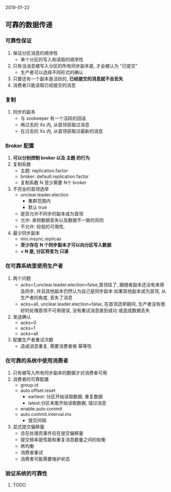 2019-01-22

## 可靠的数据传递

### 可靠性保证
1. 保证分区消息的顺序性
    - 单个分区的写入和读取的顺序性
2. 只有当消息被写入分区的所有同步副本是, 才会被认为 "已提交"
    - 生产者可以选择不同形式的确认
3. 只要还有一个副本是活跃的, **已经提交的消息就不会丢失**
4. 消费者只能读取已经提交的消息

### 复制
1. 同步的副本    
    - 与 zookeeper 有一个活跃的回话
    - 再过去的 Xs 内, 从首领获取过消息
    - 在过去的 Xs 内, 从首领获取过最新的消息
    
### Broker 配置
1. **可以分别控制 broker 以及 主题 的行为**
2. 复制系数
    - 主题: replication.factor
    - broker: default.replication.factor
    - 复制系数 N 至少需要 N个 broker
3. 不完全的首领选举
    - unclear.leader.election
        - 集群范围内
        - 默认 true
    - 是否允许不同步的副本成为首领
    - 允许: 承担数据丢失以及数据不一致的风险
    - 不允许: 较低的可用性, 
4. 最少同步副本   
    - min.insync.replicas
    - **至少存在 N 个同步副本才可以向分区写入数据**
    - **< N 是, 分区将变为 只读**

### 在可靠系统里使用生产者
1. 两个问题
    - acks=1,unclear.leader.election=false,首领挂了, 跟随者副本还没有来得及同步, 并且其他副本仍然认为自己是同步副本
    如果其他副本成为首领, 从生产者的角度, 丢失了消息
    - acks=all, unclear.leader.election=false, 在首领选举期间, 生产者没有很好的处理首领不可用错误, 没有重试消息直到成功
    或造成数据丢失
2. 发送确认
    - acks=0
    - acks=1
    - acks=all
3. 配置生产者重试次数
    - 造成消息重复, 需要消费者做 幂等性
    
### 在可靠的系统中使用消费者
1. 只有被写入所有同步副本的数据才对消费者可用
2. 消费者的可靠配置
    - group.id
    - auto.offset.reset
        - earliest: 分区开始读取数据, 重复数据
        - latest:分区末尾开始读取数据, 错过消息
    - enable.auto.commit
    - auto.commit.interval.ms
        - 提交间隔
3. 显式提交偏移量
    - 总在处理完事件后在提交偏移量
    - 提交频率是性能和重复消息数量之间的权衡
    - 再均衡
    - 消费者重试
    - 消费者可能需要维护状态
    
### 验证系统的可靠性
1. TODO
